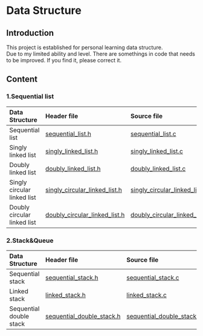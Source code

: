 # Data Structure
## Introduction
This project is established for personal learning data structure.  
Due to my limited ability and level. There are somethings in code that needs to be improved. If you find it, please correct it.  
## Content
### 1.Sequential list
Data Structure | Header file | Source file | Demo file
:--- | :--- | :--- | :---
Sequential list | [sequential_list.h](https://github.com/Cyunrei/Data-Structure/blob/master/sequential_list/sequential_list.h)  | [sequential_list.c](https://github.com/Cyunrei/Data-Structure/blob/master/sequential_list/sequential_list.c) | [demo.c](https://github.com/Cyunrei/Data-Structure/blob/master/sequential_list/demo.c)
Singly linked list |  [singly_linked_list.h](https://github.com/Cyunrei/Data-Structure/blob/master/singly_linked_list/singly_linked_list.h) | [singly_linked_list.c](https://github.com/Cyunrei/Data-Structure/blob/master/singly_linked_list/singly_linked_list.c) | [demo.c](https://github.com/Cyunrei/Data-Structure/blob/master/singly_linked_list/demo.c)
Doubly linked list | [doubly_linked_list.h](https://github.com/Cyunrei/Data-Structure/blob/master/doubly_linked_list/doubly_linked_list.h) | [doubly_linked_list.c](https://github.com/Cyunrei/Data-Structure/blob/master/doubly_linked_list/doubly_linked_list.c) | [demo.c](https://github.com/Cyunrei/Data-Structure/blob/master/doubly_linked_list/demo.c)
Singly circular linked list | [singly_circular_linked_list.h](https://github.com/Cyunrei/Data-Structure/blob/master/singly_circular_linked_list/singly_circular_linked_list.h) | [singly_circular_linked_list.c](https://github.com/Cyunrei/Data-Structure/blob/master/singly_circular_linked_list/singly_circular_linked_list.c) | [demo.c](https://github.com/Cyunrei/Data-Structure/blob/master/singly_circular_linked_list/demo.c)
Doubly circular linked list | [doubly_circular_linked_list.h](https://github.com/Cyunrei/Data-Structure/blob/master/doubly_circular_linked_list/doubly_circular_linked_list.h) | [doubly_circular_linked_list.c](https://github.com/Cyunrei/Data-Structure/blob/master/doubly_circular_linked_list/doubly_circular_linked_list.c) | [demo.c](https://github.com/Cyunrei/Data-Structure/blob/master/doubly_circular_linked_list/demo.c)
### 2.Stack&Queue
Data Structure | Header file | Source file | Demo file 
:--- | :--- | :--- | :--- 
Sequential stack | [sequential_stack.h](https://github.com/Cyunrei/Data-Structure/blob/master/sequential_stack/sequential_stack.h) | [sequential_stack.c](https://github.com/Cyunrei/Data-Structure/blob/master/sequential_stack/sequential_stack.c) | [demo.c](https://github.com/Cyunrei/Data-Structure/blob/master/sequential_stack/demo.c)
Linked stack | [linked_stack.h](https://github.com/Cyunrei/Data-Structure/blob/master/linked_stack/linked_stack.h) | [linked_stack.c](https://github.com/Cyunrei/Data-Structure/blob/master/linked_stack/linked_stack.c) | [demo.c](https://github.com/Cyunrei/Data-Structure/blob/master/linked_stack/demo.c)
Sequential double stack | [sequential_double_stack.h](https://github.com/Cyunrei/Data-Structure/blob/master/sequential_double_stack/sequential_double_stack.h) | [sequential_double_stack.c](https://github.com/Cyunrei/Data-Structure/blob/master/sequential_double_stack/sequential_double_stack.c) | [demo.c](https://github.com/Cyunrei/Data-Structure/blob/master/sequential_double_stack/demo.c)